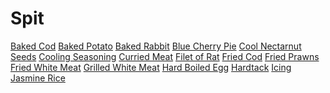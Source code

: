 <!-- TITLE: Cooking -->
<!-- SUBTITLE: Everybody eats, and someone's gotta make it -->

# Spit
[Baked Cod](baked-cod)
[Baked Potato](baked-potato)
[Baked Rabbit](baked-rabbit)
[Blue Cherry Pie](blue-cherry-pie)
[Cool Nectarnut Seeds](cool-nectarnut-seeds)
[Cooling Seasoning](cooling-seasoning)
[Curried Meat](curried-meat)
[Filet of Rat](filet-of-rat)
[Fried Cod](fried-cod)
[Fried Prawns](fried-prawns)
[Fried White Meat](fried-white-meat)
[Grilled White Meat](grilled-white-meat)
[Hard Boiled Egg](hard-boiled-egg)
[Hardtack](hardtack)
[Icing](icing)
[Jasmine Rice](jasmine-rice)